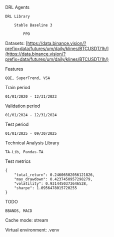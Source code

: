 DRL Agents

    DRL Library
    
        Stable Baseline 3
            
            PPO

Datasets: [https://data.binance.vision/?prefix=data/futures/um/daily/klines/BTCUSDT/1h/](https://data.binance.vision/?prefix=data/futures/um/daily/klines/BTCUSDT/1h/)

Features

    QQE, SuperTrend, VSA

Train period

    01/01/2020 - 12/31/2023

Validation period

    01/01/2024 - 12/31/2024

Test period

    01/01/2025 - 09/30/2025

Technical Analysis Library

    TA-Lib, Pandas-TA

Test metrics

    {
        "total_return": 0.24606502056121826,
        "max_drawdown": 0.4237450957298279,
        "volatility": 0.9314450373646528,
        "sharpe": 1.0956478015720255
    }

TODO

    BBANDS, MACD

Cache mode: stream

Virtual environment: .venv

